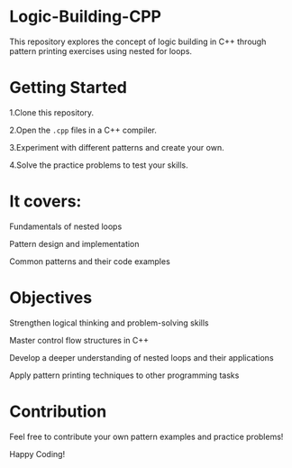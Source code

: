 # Logic-Building-CPP
This repository explores the concept of logic building in C++ through pattern printing exercises using nested for loops.

# Getting Started
1.Clone this repository.

2.Open the `.cpp` files in a C++ compiler.

3.Experiment with different patterns and create your own.

4.Solve the practice problems to test your skills.


 # It covers:
Fundamentals of nested loops

Pattern design and implementation

Common patterns and their code examples

# Objectives
Strengthen logical thinking and problem-solving skills

Master control flow structures in C++

Develop a deeper understanding of nested loops and their applications

Apply pattern printing techniques to other programming tasks

# Contribution
Feel free to contribute your own pattern examples and practice problems!

Happy Coding!


